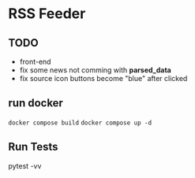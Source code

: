 # RSS Feeder


## TODO
- front-end
- fix some news not comming with **parsed_data**
- fix source icon buttons become "blue" after clicked

## run docker
`docker compose build`
`docker compose up -d`

## Run Tests
pytest -vv
